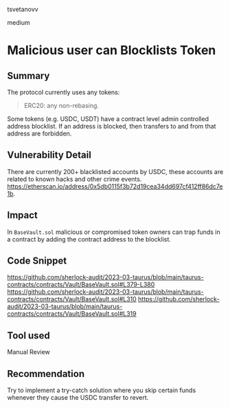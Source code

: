 tsvetanovv

medium

# Malicious user can Blocklists Token

## Summary
The protocol currently uses any tokens:

> 	ERC20: any non-rebasing.

Some tokens (e.g. USDC, USDT) have a contract level admin controlled address blocklist. If an address is blocked, then transfers to and from that address are forbidden.

## Vulnerability Detail
There are currently 200+ blacklisted accounts by USDC, these accounts are related to known hacks and other crime events.
https://etherscan.io/address/0x5db0115f3b72d19cea34dd697cf412ff86dc7e1b.

## Impact
In `BaseVault.sol` malicious or compromised token owners can trap funds in a contract by adding the contract address to the blocklist.

## Code Snippet
https://github.com/sherlock-audit/2023-03-taurus/blob/main/taurus-contracts/contracts/Vault/BaseVault.sol#L379-L380
https://github.com/sherlock-audit/2023-03-taurus/blob/main/taurus-contracts/contracts/Vault/BaseVault.sol#L310
https://github.com/sherlock-audit/2023-03-taurus/blob/main/taurus-contracts/contracts/Vault/BaseVault.sol#L319

## Tool used

Manual Review

## Recommendation

Try to implement a try-catch solution where you skip certain funds whenever they cause the USDC transfer to revert.
